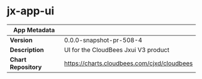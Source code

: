 # jx-app-ui

|App Metadata||
|---|---|
| **Version** | 0.0.0-snapshot-pr-508-4 |
| **Description** | UI for the CloudBees Jxui V3 product |
| **Chart Repository** | https://charts.cloudbees.com/cjxd/cloudbees |
